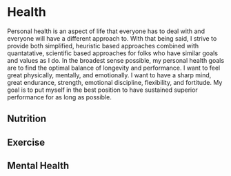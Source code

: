 # Health
Personal health is an aspect of life that everyone has to deal with and everyone will have a different approach to. With that being said, I strive to provide both simplified, heuristic based approaches combined with quantatative, scientific based approaches for folks who have similar goals and values as I do. In the broadest sense possible,  my personal health goals are to find the optimal balance of longevity and performance. I want to feel great physically, mentally, and emotionally. I want to have a sharp mind, great endurance, strength, emotional discipline, flexibility, and fortitude. My goal is to put myself in the best position to have sustained superior performance for as long as possible. 

## Nutrition


## Exercise


## Mental Health
